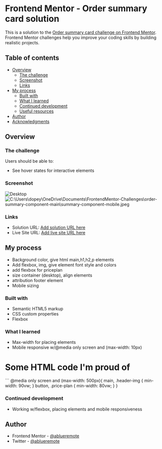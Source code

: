 # Frontend Mentor - Order summary card solution

This is a solution to the [Order summary card challenge on Frontend Mentor](https://www.frontendmentor.io/challenges/order-summary-component-QlPmajDUj). Frontend Mentor challenges help you improve your coding skills by building realistic projects. 

## Table of contents

- [Overview](#overview)
  - [The challenge](#the-challenge)
  - [Screenshot](#screenshot)
  - [Links](#links)
- [My process](#my-process)
  - [Built with](#built-with)
  - [What I learned](#what-i-learned)
  - [Continued development](#continued-development)
  - [Useful resources](#useful-resources)
- [Author](#author)
- [Acknowledgments](#acknowledgments)

## Overview

### The challenge

Users should be able to:

- See hover states for interactive elements

### Screenshot

![Desktop](order-summary-component-main\summary-component-desktop.png)
![C:\Users\dopey\OneDrive\Documents\FrontendMentor-Challenges\order-summary-component-main\summary-component-mobile.jpeg](Mobile)

### Links

- Solution URL: [Add solution URL here](https://your-solution-url.com)
- Live Site URL: [Add live site URL here](https://your-live-site-url.com)

## My process

- Background color, give html main,h1,h2,p elements
- Add flexbox, img, give element font style and colors
- add flexbox for priceplan
- size container (desktop), align elements
- attribution footer element
- Mobile sizing

### Built with

- Semantic HTML5 markup
- CSS custom properties
- Flexbox

### What I learned

- Max-width for placing elements
- Mobile responsive w/@media only screen and (max-width: 10px)

<h1>Some HTML code I'm proud of</h1>
```
@media only screen and (max-width: 500px){
    main, .header-img {
        min-width: 90vw;
    }
    button, .price-plan {
        min-width: 80vw;
    }
}

### Continued development

- Working w/flexbox, placing elements and mobile responsiveness

## Author

- Frontend Mentor - [@ablueremote](https://www.frontendmentor.io/profile/ablueremote)
- Twitter - [@ablueremote](https://www.twitter.com/ablueremote)
